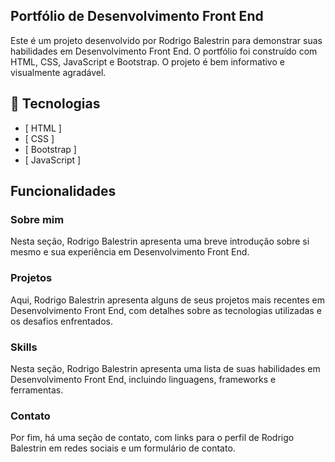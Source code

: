 ##  Portfólio de Desenvolvimento Front End

Este é um projeto desenvolvido por Rodrigo Balestrin para demonstrar suas habilidades em Desenvolvimento Front End. O portfólio foi construído com HTML, CSS, JavaScript e Bootstrap. O projeto é bem informativo e visualmente agradável.


## :rocket: Tecnologias 

-   [ HTML ]
-   [ CSS ]
-   [ Bootstrap ]
-   [ JavaScript ]

##  Funcionalidades

### Sobre mim

Nesta seção, Rodrigo Balestrin apresenta uma breve introdução sobre si mesmo e sua experiência em Desenvolvimento Front End.

### Projetos

Aqui, Rodrigo Balestrin apresenta alguns de seus projetos mais recentes em Desenvolvimento Front End, com detalhes sobre as tecnologias utilizadas e os desafios enfrentados.

### Skills

Nesta seção, Rodrigo Balestrin apresenta uma lista de suas habilidades em Desenvolvimento Front End, incluindo linguagens, frameworks e ferramentas.

### Contato

Por fim, há uma seção de contato, com links para o perfil de Rodrigo Balestrin em redes sociais e um formulário de contato.

